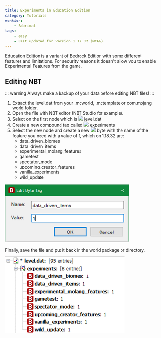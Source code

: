 ```yaml
---
title: Experiments in Education Edition
category: Tutorials
mention:
    - Fabrimat
tags:
    - easy
    - Last updated for Version 1.18.32 (MCEE)
---
```


[structure]: /assets/images/nbt/structure.png
[int]: /assets/images/nbt/int.png
[list]: /assets/images/nbt/list.png
[compound]: /assets/images/nbt/compound.png
[string]: /assets/images/nbt/string.png
[byte]: /assets/images/nbt/byte.png

Education Edition is a variant of Bedrock Edition with some different features and limitations.
For security reasons it doesn't allow you to enable Experimental Features from the game.

## Editing NBT

::: warning
Always make a backup of your data before editing NBT files!
:::

1. Extract the level.dat from your .mcworld, .mctemplate or com.mojang world folder.
2. Open the file with NBT editor (NBT Studio for example).
3. Select on the first node which is ![][structure] level.dat
4. Create a new compound tag called ![][compound] experiments
5. Select the new node and create a new ![][byte] byte with the name of the feature you need with a value of 1, which on 1.18.32 are:
    - data_driven_biomes
    - data_driven_items
    - experimental_molang_features
    - gametest
    - spectator_mode
    - upcoming_creator_features
    - vanilla_experiments
    - wild_update

![](/assets/images/nbt/experiments-education-edition/byte-add.png)

Finally, save the file and put it back in the world package or directory.

![](/assets/images/nbt/experiments-education-edition/experiments-file.png)